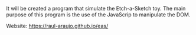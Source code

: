 It will be created a program that simulate the Etch-a-Sketch toy. The main purpose of this program is the use of the JavaScrip to manipulate the DOM.

Website: https://raul-araujo.github.io/eas/